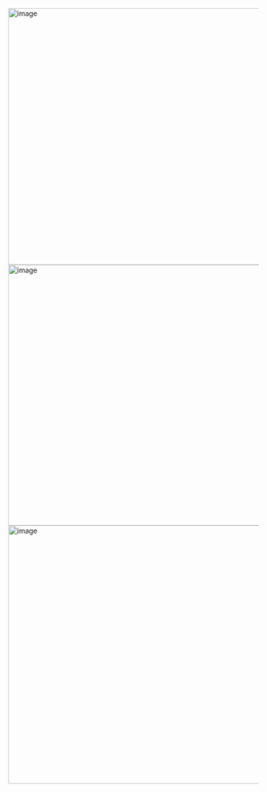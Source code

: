 <img width="968" height="517" alt="image" src="https://github.com/user-attachments/assets/144e481a-9b8c-4109-952f-948f78a1add2" />


<img width="1155" height="525" alt="image" src="https://github.com/user-attachments/assets/02ef6ecf-a38c-442d-b50e-3892ab1a2531" />

<img width="1155" height="520" alt="image" src="https://github.com/user-attachments/assets/14a4a4fb-98b8-4cad-a165-06abd774b7c8" />

